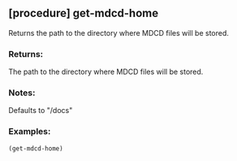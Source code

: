 ## [procedure] get-mdcd-home
Returns the path to the directory where MDCD files will be stored.

### Returns:
The path to the directory where MDCD files will be stored.

### Notes:
Defaults to "<current directory>/docs"

### Examples:

	(get-mdcd-home)
